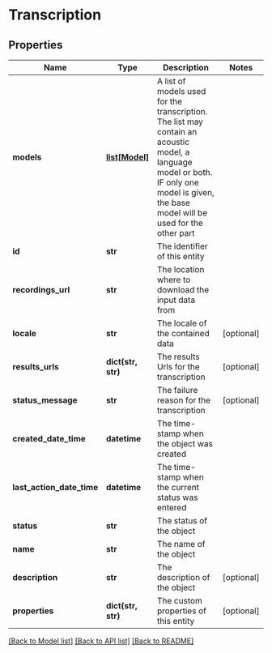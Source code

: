 # Transcription

## Properties
Name | Type | Description | Notes
------------ | ------------- | ------------- | -------------
**models** | [**list[Model]**](Model.md) | A list of models used for the transcription.  The list may contain an acoustic model, a language model or both.  IF only one model is given, the base model will be used for the other part | 
**id** | **str** | The identifier of this entity | 
**recordings_url** | **str** | The location where to download the input data from | 
**locale** | **str** | The locale of the contained data | [optional] 
**results_urls** | **dict(str, str)** | The results Urls for the transcription | [optional] 
**status_message** | **str** | The failure reason for the transcription | [optional] 
**created_date_time** | **datetime** | The time-stamp when the object was created | 
**last_action_date_time** | **datetime** | The time-stamp when the current status was entered | 
**status** | **str** | The status of the object | 
**name** | **str** | The name of the object | 
**description** | **str** | The description of the object | [optional] 
**properties** | **dict(str, str)** | The custom properties of this entity | [optional] 

[[Back to Model list]](../README.md#documentation-for-models) [[Back to API list]](../README.md#documentation-for-api-endpoints) [[Back to README]](../README.md)


